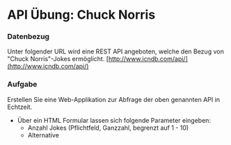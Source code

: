 
# API Übung: Chuck Norris
### Datenbezug
Unter folgender URL wird eine REST API angeboten, welche den Bezug von "Chuck Norris"-Jokes ermöglicht. 
[http://www.icndb.com/api/](http://www.icndb.com/api/)


### Aufgabe
Erstellen Sie eine Web-Applikation zur Abfrage der oben genannten API in Echtzeit.
- Über ein HTML Formular lassen sich folgende Parameter eingeben:
	- Anzahl Jokes (Pflichtfeld, Ganzzahl, begrenzt auf 1 - 10)
	- Alternative 
<!--stackedit_data:
eyJoaXN0b3J5IjpbLTg5NDA0MzE2OCw0OTc4MTg4MTAsLTg1Nz
gyNDkzOSwxNDk0NDI4MDA1LDE4MjM5ODg3OTIsLTEwNTk2MTkx
MDQsLTE0MjA2MTI5NjhdfQ==
-->